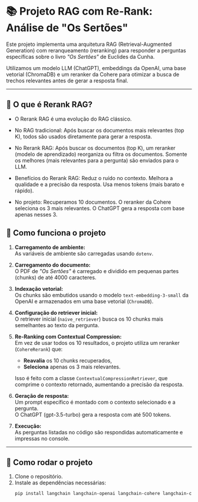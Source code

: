 # 📚 Projeto RAG com Re-Rank: Análise de "Os Sertões"

Este projeto implementa uma arquitetura RAG (Retrieval-Augmented Generation) com reranqueamento (reranking) para responder a perguntas específicas sobre o livro _"Os Sertões"_ de Euclides da Cunha.

Utilizamos um modelo LLM (ChatGPT), embeddings da OpenAI, uma base vetorial (ChromaDB) e um reranker da Cohere para otimizar a busca de trechos relevantes antes de gerar a resposta final.

---

## 🧠 O que é Rerank RAG?

- O Rerank RAG é uma evolução do RAG clássico.
- No RAG tradicional:
  Após buscar os documentos mais relevantes (top K), todos são usados diretamente para gerar a resposta.

- No Rerank RAG:
  Após buscar os documentos (top K), um reranker (modelo de aprendizado) reorganiza ou filtra os documentos.
  Somente os melhores (mais relevantes para a pergunta) são enviados para o LLM.

- Benefícios do Rerank RAG:
  Reduz o ruído no contexto.
  Melhora a qualidade e a precisão da resposta.
  Usa menos tokens (mais barato e rápido).

- No projeto:
  Recuperamos 10 documentos.
  O reranker da Cohere seleciona os 3 mais relevantes.
  O ChatGPT gera a resposta com base apenas nesses 3.

## 🔧 Como funciona o projeto

1. **Carregamento de ambiente:**  
   As variáveis de ambiente são carregadas usando `dotenv`.

2. **Carregamento do documento:**  
   O PDF de _"Os Sertões"_ é carregado e dividido em pequenas partes (chunks) de até 4000 caracteres.

3. **Indexação vetorial:**  
   Os chunks são embutidos usando o modelo `text-embedding-3-small` da OpenAI e armazenados em uma base vetorial (`ChromaDB`).

4. **Configuração do retriever inicial:**  
   O retriever inicial (`naive_retriever`) busca os 10 chunks mais semelhantes ao texto da pergunta.

5. **Re-Ranking com Contextual Compression:**  
   Em vez de usar todos os 10 resultados, o projeto utiliza um reranker (`CohereRerank`) que:

   - **Reavalia** os 10 chunks recuperados,
   - **Seleciona** apenas os 3 mais relevantes.

   Isso é feito com a classe `ContextualCompressionRetriever`, que comprime o contexto retornado, aumentando a precisão da resposta.

6. **Geração de resposta:**  
   Um prompt específico é montado com o contexto selecionado e a pergunta.  
   O ChatGPT (gpt-3.5-turbo) gera a resposta com até 500 tokens.

7. **Execução:**  
   As perguntas listadas no código são respondidas automaticamente e impressas no console.

---

## 🚀 Como rodar o projeto

1. Clone o repositório.
2. Instale as dependências necessárias:
   ```bash
   pip install langchain langchain-openai langchain-cohere langchain-community chromadb python-dotenv
   ```
